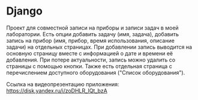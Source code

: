 # Django

Проект для совместной записи на приборы и записи задач в моей лаборатории. Есть опции добавить задачу (имя, задача), добавить запись на прибор (имя, прибор, время использования, описание задачи) на отдельных страницах. При добавлении запись выводится на основную страницу вместе с информацией о дате и времени её добавления. При потере актуальности, запись можно удалить со страницы с помощью кнопки. Также есть отдельная страница с перечислением доступного оборудования ("Список оборудования").

Ссылка на видеопрезентацию приложения: https://disk.yandex.ru/i/zoDHLR_IQt_bzA
